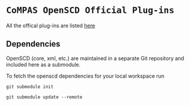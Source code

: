 # `CoMPAS OpenSCD Official Plug-ins`

All the offical plug-ins are listed [here](https://github.com/openscd/open-scd/blob/main/docs/plug-ins.md)

## Dependencies

OpenSCD (core, xml, etc.) are maintained in a separate Git repository and included here as a submodule.

To fetch the openscd dependencies for your local workspace run

```shell
git submodule init
```
```shell
git submodule update --remote
